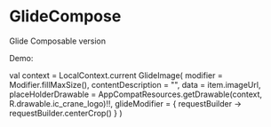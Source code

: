 # GlideCompose
Glide Composable version

Demo: 

val context = LocalContext.current
GlideImage(
  modifier = Modifier.fillMaxSize(),
  contentDescription = "",
  data = item.imageUrl,
  placeHolderDrawable = AppCompatResources.getDrawable(context, R.drawable.ic_crane_logo)!!,
  glideModifier = { requestBuilder ->
    requestBuilder.centerCrop()
   }
)
